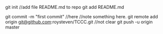 git init
//add file README.md to repo
git add README.md

git commit -m "first commit"
//here
//note something here.
git remote add origin git@github.com:roysteven/TCCC.git //not clear
git push -u origin master
